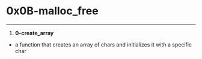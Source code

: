 # 0x0B-malloc_free
---

1. **0-create_array**
- a function that creates an array of chars and initializes it with a specific char
